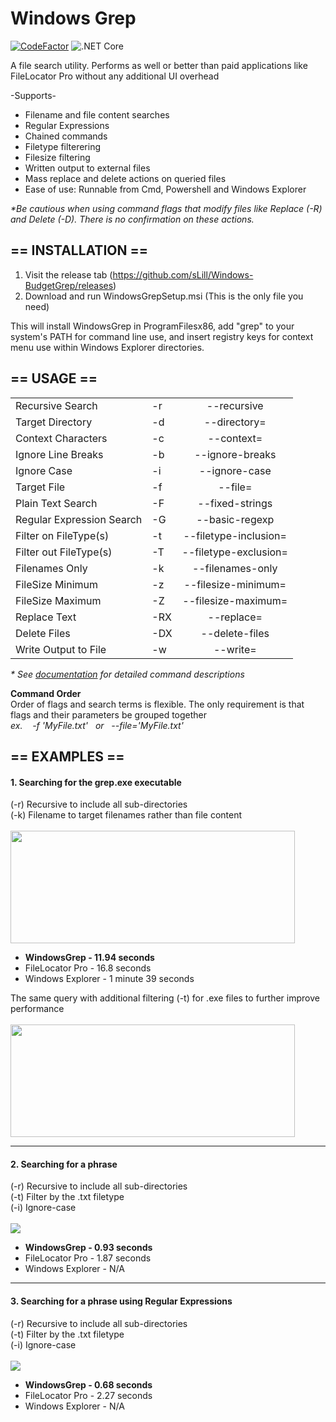 <h1>Windows Grep</h1> 

[![CodeFactor](https://www.codefactor.io/repository/github/slill/windows-budgetgrep/badge)](https://www.codefactor.io/repository/github/slill/windows-budgetgrep)
![.NET Core](https://github.com/sLill/Windows-BudgetGrep/workflows/.NET%20Core/badge.svg)

A file search utility. Performs as well or better than paid applications like FileLocator Pro without any additional UI overhead</br>

-Supports-</br>
- Filename and file content searches</br>
- Regular Expressions</br>
- Chained commands</br>
- Filetype filterering</br>
- Filesize filtering</br>
- Written output to external files</br>
- Mass replace and delete actions on queried files</br>
- Ease of use: Runnable from Cmd, Powershell and Windows Explorer</br>


<i>*Be cautious when using command flags that modify files like Replace (-R) and Delete (-D). There is no confirmation on these actions.</i>

<h2>== INSTALLATION ==</h2>

1. Visit the release tab (https://github.com/sLill/Windows-BudgetGrep/releases)
2. Download and run WindowsGrepSetup.msi (This is the only file you need)

This will install WindowsGrep in ProgramFilesx86, add "grep" to your system's PATH for command line use, and insert registry keys for context menu use within Windows Explorer directories.

<h2>== USAGE ==</h2>

|                           |    |                       |
| ------------------------- | -- | :-------------------: |
| Recursive Search          | -r | --recursive           |
| Target Directory          | -d | --directory=          |
| Context Characters        | -c | --context=            |
| Ignore Line Breaks        | -b | --ignore-breaks       |
| Ignore Case               | -i | --ignore-case         |
| Target File               | -f | --file=               |
| Plain Text Search         | -F | --fixed-strings       |
| Regular Expression Search | -G | --basic-regexp        |
| Filter on FileType(s)     | -t | --filetype-inclusion= |
| Filter out FileType(s)    | -T | --filetype-exclusion= |
| Filenames Only            | -k | --filenames-only      |
| FileSize Minimum          | -z | --filesize-minimum=   |
| FileSize Maximum          | -Z | --filesize-maximum=   |
| Replace Text              | -RX | --replace=            |
| Delete Files              | -DX| --delete-files        |
| Write Output to File      | -w | --write=              |


<i>* See <a href="https://github.com/sLill/Windows-BudgetGrep/wiki/WindowsGrep.CommandFlags">documentation</a> for detailed command descriptions </i>

<b>Command Order</b></br>
Order of flags and search terms is flexible. The only requirement is that flags and their parameters be grouped together
<br/><i>ex. &nbsp;&nbsp; -f 'MyFile.txt' &nbsp; or &nbsp; --file='MyFile.txt'</i>

<h2>== EXAMPLES ==</h2>

#### 1. Searching for the grep.exe executable</br>
(-r) Recursive to include all sub-directories</br>
(-k) Filename to target filenames rather than file content</br></br>
<img src="https://i.imgur.com/scPmoNa.png" height="180" width="455"></br>
<ul>
  <li><b>WindowsGrep - 11.94 seconds</b></li>
<li>FileLocator Pro - 16.8 seconds</li>
<li>Windows Explorer - 1 minute 39 seconds</li>
</ul>

The same query with additional filtering (-t) for .exe files to further improve performance</br></br>
<img src="https://i.imgur.com/PeC2mma.png" height="180" width="455">

----------------------------------------------------------------------------------------------------------

#### 2. Searching for a phrase</br>
(-r) Recursive to include all sub-directories</br>
(-t) Filter by the .txt filetype</br>
(-i) Ignore-case</br></br>
<img src="https://i.imgur.com/4QqWzb3.png"></br>
<ul>
  <li><b>WindowsGrep - 0.93 seconds</b></li>
<li>FileLocator Pro - 1.87 seconds</li>
<li>Windows Explorer - N/A</li>
</ul>

----------------------------------------------------------------------------------------------------------

#### 3. Searching for a phrase using Regular Expressions</br>
(-r) Recursive to include all sub-directories</br>
(-t) Filter by the .txt filetype</br>
(-i) Ignore-case</br></br>
<img src="https://i.imgur.com/ukKoflJ.png"></br>
<ul>
  <li><b>WindowsGrep - 0.68 seconds</b></li>
<li>FileLocator Pro - 2.27 seconds</li>
<li>Windows Explorer - N/A</li>
</ul>

